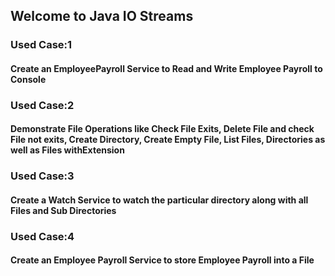 ## Welcome to Java IO Streams
### Used Case:1
#### Create an EmployeePayroll Service to Read and Write Employee Payroll to Console
### Used Case:2
#### Demonstrate File Operations like Check File Exits, Delete File and check File not exits, Create Directory, Create Empty File, List Files, Directories as well as Files withExtension
### Used Case:3
#### Create a Watch Service to watch the particular directory along with all Files and Sub Directories
### Used Case:4
#### Create an Employee Payroll Service to store Employee Payroll into a File